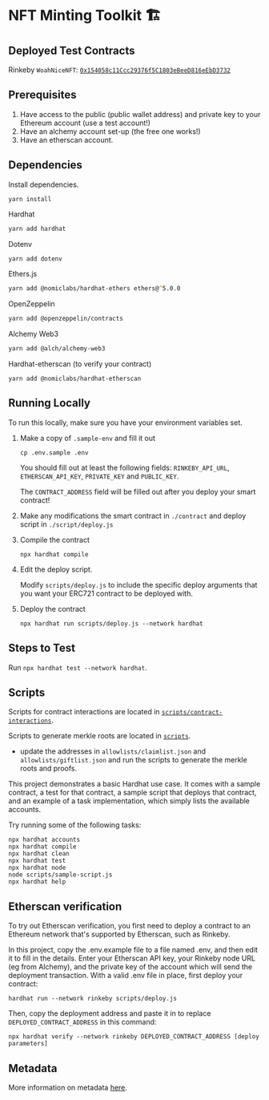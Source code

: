 # NFT Minting Toolkit 🏗️

## Deployed Test Contracts

Rinkeby `WoahNiceNFT`: [`0x154058c11Ccc29376f5C1803eBeeD816eEbD3732`](https://rinkeby.etherscan.io/address/0x154058c11Ccc29376f5C1803eBeeD816eEbD3732)

## Prerequisites

1. Have access to the public (public wallet address) and private key to your Ethereum account (use a test account!)
2. Have an alchemy account set-up (the free one works!)
3. Have an etherscan account.

## Dependencies

Install dependencies.

```
yarn install
```

Hardhat

```zsh
yarn add hardhat
```

Dotenv

```zsh
yarn add dotenv
```

Ethers.js

```zsh
yarn add @nomiclabs/hardhat-ethers ethers@^5.0.0
```

OpenZeppelin

```zsh
yarn add @openzeppelin/contracts
```

Alchemy Web3

```zsh
yarn add @alch/alchemy-web3
```

Hardhat-etherscan (to verify your contract)

```
yarn add @nomiclabs/hardhat-etherscan
```

## Running Locally

To run this locally, make sure you have your environment variables set.

1. Make a copy of `.sample-env` and fill it out

   ```
   cp .env.sample .env
   ```

   You should fill out at least the following fields: `RINKEBY_API_URL`, `ETHERSCAN_API_KEY`, `PRIVATE_KEY` and `PUBLIC_KEY`.

   The `CONTRACT_ADDRESS` field will be filled out after you deploy your smart contract!

2. Make any modifications the smart contract in `./contract` and deploy script in `./script/deploy.js`
3. Compile the contract
   ```
   npx hardhat compile
   ```
4. Edit the deploy script.

   Modify `scripts/deploy.js` to include the specific deploy arguments that you want your ERC721 contract to be deployed with.

5. Deploy the contract
   ```
   npx hardhat run scripts/deploy.js --network hardhat
   ```

## Steps to Test

Run `npx hardhat test --network hardhat`.

## Scripts

Scripts for contract interactions are located in [`scripts/contract-interactions`](scripts/contract-interactions).

Scripts to generate merkle roots are located in [`scripts`](scripts).

- update the addresses in `allowlists/claimlist.json` and `allowlists/giftlist.json` and run the scripts to generate the merkle roots and proofs.

This project demonstrates a basic Hardhat use case. It comes with a sample contract, a test for that contract, a sample script that deploys that contract, and an example of a task implementation, which simply lists the available accounts.

Try running some of the following tasks:

```shell
npx hardhat accounts
npx hardhat compile
npx hardhat clean
npx hardhat test
npx hardhat node
node scripts/sample-script.js
npx hardhat help
```

## Etherscan verification

To try out Etherscan verification, you first need to deploy a contract to an Ethereum network that's supported by Etherscan, such as Rinkeby.

In this project, copy the .env.example file to a file named .env, and then edit it to fill in the details. Enter your Etherscan API key, your Rinkeby node URL (eg from Alchemy), and the private key of the account which will send the deployment transaction. With a valid .env file in place, first deploy your contract:

```shell
hardhat run --network rinkeby scripts/deploy.js
```

Then, copy the deployment address and paste it in to replace `DEPLOYED_CONTRACT_ADDRESS` in this command:

```shell
npx hardhat verify --network rinkeby DEPLOYED_CONTRACT_ADDRESS [deploy parameters]
```

## Metadata

More information on metadata [here](metadata).
